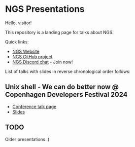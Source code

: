 # NGS Presentations

Hello, visitor!

This repository is a landing page for talks about NGS.

Quick links:
* [NGS Website](https://ngs-lang.org/)
* [NGS GitHub project](https://github.com/ngs-lang/ngs)
* [NGS Discord chat](https://discord.gg/6VqgcpM) - Join now!


List of talks with slides in reverse chronological order follows:

## Unix shell - We can do better now @ Copenhagen Developers Festival 2024

* [Conference talk page](https://cphdevfest.com/agenda/lightning-talks-1/f6541619977d)
* [Slides](./CPH%202024%20--%20Unix%20Shell%20-%20we%20can%20do%20better%20now.pdf)

## TODO

Older presentations :)
